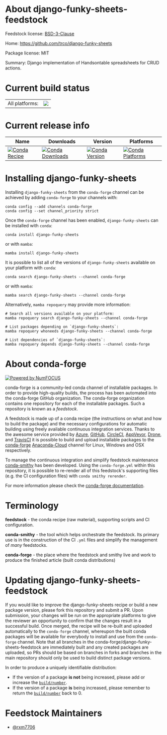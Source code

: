 About django-funky-sheets-feedstock
===================================

Feedstock license: [BSD-3-Clause](https://github.com/conda-forge/django-funky-sheets-feedstock/blob/main/LICENSE.txt)

Home: https://github.com/trco/django-funky-sheets

Package license: MIT

Summary: Django implementation of Handsontable spreadsheets for CRUD actions.

Current build status
====================


<table><tr><td>All platforms:</td>
    <td>
      <a href="https://dev.azure.com/conda-forge/feedstock-builds/_build/latest?definitionId=20237&branchName=main">
        <img src="https://dev.azure.com/conda-forge/feedstock-builds/_apis/build/status/django-funky-sheets-feedstock?branchName=main">
      </a>
    </td>
  </tr>
</table>

Current release info
====================

| Name | Downloads | Version | Platforms |
| --- | --- | --- | --- |
| [![Conda Recipe](https://img.shields.io/badge/recipe-django--funky--sheets-green.svg)](https://anaconda.org/conda-forge/django-funky-sheets) | [![Conda Downloads](https://img.shields.io/conda/dn/conda-forge/django-funky-sheets.svg)](https://anaconda.org/conda-forge/django-funky-sheets) | [![Conda Version](https://img.shields.io/conda/vn/conda-forge/django-funky-sheets.svg)](https://anaconda.org/conda-forge/django-funky-sheets) | [![Conda Platforms](https://img.shields.io/conda/pn/conda-forge/django-funky-sheets.svg)](https://anaconda.org/conda-forge/django-funky-sheets) |

Installing django-funky-sheets
==============================

Installing `django-funky-sheets` from the `conda-forge` channel can be achieved by adding `conda-forge` to your channels with:

```
conda config --add channels conda-forge
conda config --set channel_priority strict
```

Once the `conda-forge` channel has been enabled, `django-funky-sheets` can be installed with `conda`:

```
conda install django-funky-sheets
```

or with `mamba`:

```
mamba install django-funky-sheets
```

It is possible to list all of the versions of `django-funky-sheets` available on your platform with `conda`:

```
conda search django-funky-sheets --channel conda-forge
```

or with `mamba`:

```
mamba search django-funky-sheets --channel conda-forge
```

Alternatively, `mamba repoquery` may provide more information:

```
# Search all versions available on your platform:
mamba repoquery search django-funky-sheets --channel conda-forge

# List packages depending on `django-funky-sheets`:
mamba repoquery whoneeds django-funky-sheets --channel conda-forge

# List dependencies of `django-funky-sheets`:
mamba repoquery depends django-funky-sheets --channel conda-forge
```


About conda-forge
=================

[![Powered by
NumFOCUS](https://img.shields.io/badge/powered%20by-NumFOCUS-orange.svg?style=flat&colorA=E1523D&colorB=007D8A)](https://numfocus.org)

conda-forge is a community-led conda channel of installable packages.
In order to provide high-quality builds, the process has been automated into the
conda-forge GitHub organization. The conda-forge organization contains one repository
for each of the installable packages. Such a repository is known as a *feedstock*.

A feedstock is made up of a conda recipe (the instructions on what and how to build
the package) and the necessary configurations for automatic building using freely
available continuous integration services. Thanks to the awesome service provided by
[Azure](https://azure.microsoft.com/en-us/services/devops/), [GitHub](https://github.com/),
[CircleCI](https://circleci.com/), [AppVeyor](https://www.appveyor.com/),
[Drone](https://cloud.drone.io/welcome), and [TravisCI](https://travis-ci.com/)
it is possible to build and upload installable packages to the
[conda-forge](https://anaconda.org/conda-forge) [Anaconda-Cloud](https://anaconda.org/)
channel for Linux, Windows and OSX respectively.

To manage the continuous integration and simplify feedstock maintenance
[conda-smithy](https://github.com/conda-forge/conda-smithy) has been developed.
Using the ``conda-forge.yml`` within this repository, it is possible to re-render all of
this feedstock's supporting files (e.g. the CI configuration files) with ``conda smithy rerender``.

For more information please check the [conda-forge documentation](https://conda-forge.org/docs/).

Terminology
===========

**feedstock** - the conda recipe (raw material), supporting scripts and CI configuration.

**conda-smithy** - the tool which helps orchestrate the feedstock.
                   Its primary use is in the construction of the CI ``.yml`` files
                   and simplify the management of *many* feedstocks.

**conda-forge** - the place where the feedstock and smithy live and work to
                  produce the finished article (built conda distributions)


Updating django-funky-sheets-feedstock
======================================

If you would like to improve the django-funky-sheets recipe or build a new
package version, please fork this repository and submit a PR. Upon submission,
your changes will be run on the appropriate platforms to give the reviewer an
opportunity to confirm that the changes result in a successful build. Once
merged, the recipe will be re-built and uploaded automatically to the
`conda-forge` channel, whereupon the built conda packages will be available for
everybody to install and use from the `conda-forge` channel.
Note that all branches in the conda-forge/django-funky-sheets-feedstock are
immediately built and any created packages are uploaded, so PRs should be based
on branches in forks and branches in the main repository should only be used to
build distinct package versions.

In order to produce a uniquely identifiable distribution:
 * If the version of a package **is not** being increased, please add or increase
   the [``build/number``](https://docs.conda.io/projects/conda-build/en/latest/resources/define-metadata.html#build-number-and-string).
 * If the version of a package **is** being increased, please remember to return
   the [``build/number``](https://docs.conda.io/projects/conda-build/en/latest/resources/define-metadata.html#build-number-and-string)
   back to 0.

Feedstock Maintainers
=====================

* [@rxm7706](https://github.com/rxm7706/)

